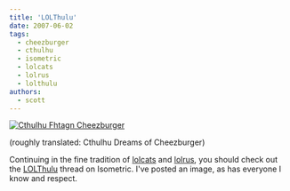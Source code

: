 ```yaml
---
title: 'LOLThulu'
date: 2007-06-02
tags:
  - cheezburger
  - cthulhu
  - isometric
  - lolcats
  - lolrus
  - lolthulu
authors:
  - scott
---
```


[![Cthulhu Fhtagn Cheezburger](/images/525826624_16172035ab_o.jpg)](http://www.flickr.com/photos/spaceninja/525826624/)

(roughly translated: Cthulhu Dreams of Cheezburger)

Continuing in the fine tradition of [lolcats](http://icanhascheezburger.com/) and [lolrus](http://icanhascheezburger.files.wordpress.com/2007/01/2001982351398543517_rs.jpg), you should check out the [LOLThulu](http://isometric.sixsided.org/forum/read.php?1,640) thread on Isometric. I've posted an image, as has everyone I know and respect.
